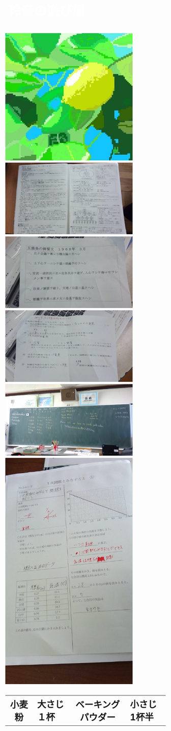 <head>
  <style>@charset "utf8-8";
p{color:black;
  font-size: 22px
    ;}
    .title{font-size:40px;
    background-color:emerald;
    padding:5px 10px;
    color:white;
    }
</style>
<meta chareset="utf-8">
<title>玲音の遊び場</title>
<meta name="descripton" content="htmlの本を土橋君が持っているのでjavespcript">
<head>
<body>
  <h1 class="title">玲音の遊び場<h1>
  <img src="SharedScreenshot (2).jpg" alt="レモンのドット絵" width="400">
  <img src="WIN_20211020_10_40_59_Pro (3).jpg" alt="レモンのドット絵" width="400">
  <img src="WIN_20211020_10_41_21_Pro.jpg" alt="レモンのドット絵" width="400">
  <img src="WIN_20211020_10_41_27_Pro.jpg" alt="レモンのドット絵" width="400">
   <img src="WIN_20211020_11_26_15_Pro.jpg" alt="レモンのドット絵" width="400">
  <img src="WIN_20211020_12_28_39_Pro.jpg" alt="レモンのドット絵" width="400">
  
  <table>
    <tr>
      <th>小麦粉</th>
      <td>大さじ１杯</td>
      <th>ベーキングパウダー</th>
      <td>小さじ1杯半</td>
      </tr> 
  </table>
  </body>
